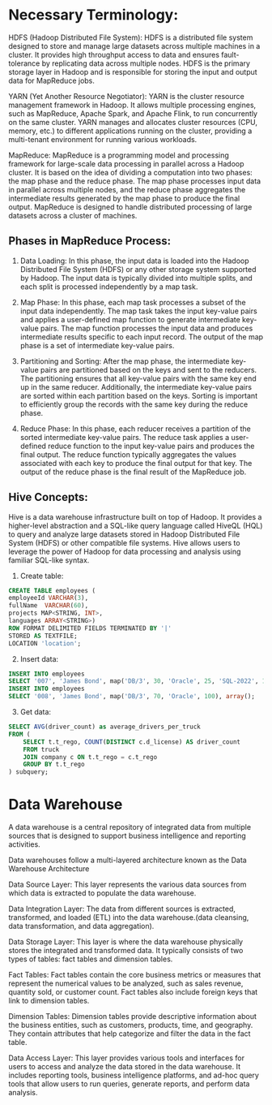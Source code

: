 # Necessary Terminology:

HDFS (Hadoop Distributed File System): HDFS is a distributed file system designed to store and manage large datasets across multiple machines in a cluster. It provides high throughput access to data and ensures fault-tolerance by replicating data across multiple nodes. HDFS is the primary storage layer in Hadoop and is responsible for storing the input and output data for MapReduce jobs.

YARN (Yet Another Resource Negotiator): YARN is the cluster resource management framework in Hadoop. It allows multiple processing engines, such as MapReduce, Apache Spark, and Apache Flink, to run concurrently on the same cluster. YARN manages and allocates cluster resources (CPU, memory, etc.) to different applications running on the cluster, providing a multi-tenant environment for running various workloads.

MapReduce: MapReduce is a programming model and processing framework for large-scale data processing in parallel across a Hadoop cluster. It is based on the idea of dividing a computation into two phases: the map phase and the reduce phase. The map phase processes input data in parallel across multiple nodes, and the reduce phase aggregates the intermediate results generated by the map phase to produce the final output. MapReduce is designed to handle distributed processing of large datasets across a cluster of machines.

## Phases in MapReduce Process:
1. Data Loading: In this phase, the input data is loaded into the Hadoop Distributed File System (HDFS) or any other storage system supported by Hadoop. The input data is typically divided into multiple splits, and each split is processed independently by a map task.

2. Map Phase: In this phase, each map task processes a subset of the input data independently. The map task takes the input key-value pairs and applies a user-defined map function to generate intermediate key-value pairs. The map function processes the input data and produces intermediate results specific to each input record. The output of the map phase is a set of intermediate key-value pairs.

3. Partitioning and Sorting: After the map phase, the intermediate key-value pairs are partitioned based on the keys and sent to the reducers. The partitioning ensures that all key-value pairs with the same key end up in the same reducer. Additionally, the intermediate key-value pairs are sorted within each partition based on the keys. Sorting is important to efficiently group the records with the same key during the reduce phase.

4. Reduce Phase: In this phase, each reducer receives a partition of the sorted intermediate key-value pairs. The reduce task applies a user-defined reduce function to the input key-value pairs and produces the final output. The reduce function typically aggregates the values associated with each key to produce the final output for that key. The output of the reduce phase is the final result of the MapReduce job.

## Hive Concepts:
Hive is a data warehouse infrastructure built on top of Hadoop. It provides a higher-level abstraction and a SQL-like query language called HiveQL (HQL) to query and analyze large datasets stored in Hadoop Distributed File System (HDFS) or other compatible file systems. Hive allows users to leverage the power of Hadoop for data processing and analysis using familiar SQL-like syntax.

1. Create table:
```sql
CREATE TABLE employees (
employeeId VARCHAR(3),
fullName  VARCHAR(60),
projects MAP<STRING, INT>,
languages ARRAY<STRING>)
ROW FORMAT DELIMITED FIELDS TERMINATED BY '|'
STORED AS TEXTFILE;
LOCATION 'location';
```

2. Insert data:
```sql
INSERT INTO employees
SELECT '007', 'James Bond', map('DB/3', 30, 'Oracle', 25, 'SQL-2022', 100), array('Java','C','C++');
INSERT INTO employees
SELECT '008', 'James Bond', map('DB/3', 70, 'Oracle', 100), array();
```

3. Get data:
```sql
SELECT AVG(driver_count) as average_drivers_per_truck
FROM (
    SELECT t.t_rego, COUNT(DISTINCT c.d_license) AS driver_count
    FROM truck 
    JOIN company c ON t.t_rego = c.t_rego
    GROUP BY t.t_rego
) subquery;
```

# Data Warehouse
A data warehouse is a central repository of integrated data from multiple sources that is designed to support business intelligence and reporting activities.

Data warehouses follow a multi-layered architecture known as the Data Warehouse Architecture

Data Source Layer: This layer represents the various data sources from which data is extracted to populate the data warehouse.

Data Integration Layer: The data from different sources is extracted, transformed, and loaded (ETL) into the data warehouse.(data cleansing, data transformation, and data aggregation).

Data Storage Layer: This layer is where the data warehouse physically stores the integrated and transformed data. It typically consists of two types of tables: fact tables and dimension tables.

Fact Tables: Fact tables contain the core business metrics or measures that represent the numerical values to be analyzed, such as sales revenue, quantity sold, or customer count. Fact tables also include foreign keys that link to dimension tables.

Dimension Tables: Dimension tables provide descriptive information about the business entities, such as customers, products, time, and geography. They contain attributes that help categorize and filter the data in the fact table.

Data Access Layer: This layer provides various tools and interfaces for users to access and analyze the data stored in the data warehouse. It includes reporting tools, business intelligence platforms, and ad-hoc query tools that allow users to run queries, generate reports, and perform data analysis.